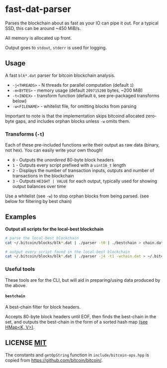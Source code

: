 # fast-dat-parser
Parses the blockchain about as fast as your IO can pipe it out.  For a typical SSD, this can be around ~450 MiB/s.

All memory is allocated up front.

Output goes to `stdout`, `stderr` is used for logging.


## Usage
A fast `blk*.dat` parser for bitcoin blockchain analysis.

- `-j<THREADS>` - N threads for parallel computation (default `1`)
- `-m<BYTES>` - memory usage (default `209715200` bytes, ~200 MiB)
- `-t<INDEX>` - transform function (default `0`, see pre-packaged transforms below)
- `-w<FILENAME>` - whitelist file, for omitting blocks from parsing

Important to note is that the implementation skips bitcoind allocated zero-byte gaps,  and includes orphan blocks unless `-w` omits them.


### Transforms (`-t`)
Each of these pre-included functions write their output as raw data (binary, not hex).
You can easily write your own though!

- `0` - Outputs the *unordered* 80-byte block headers
- `1` - Outputs every script prefixed with a `uint16_t` length
- `2` - Displays the number of transaction inputs, outputs and number of transactions in the blockchain
- `3` - Outputs `HEIGHT | VALUE` for each output,  typically used for showing output balances over time

Use a whitelist (see `-w`) to stop orphan blocks from being parsed. (see below for filtering by best chain)


## Examples
**Output all scripts for the local-best blockchain**
``` bash
# parse the local-best blockchain
cat ~/.bitcoin/blocks/blk*.dat | ./parser -t0 | ./bestchain > chain.dat

# output every script found in the local-best blockchain
cat ~/.bitcoin/blocks/blk*.dat | ./parser -j4 -t1 -wchain.dat > ~/.bitcoin/scripts.dat
```


### Useful tools
These tools are for the CLI, but will aid in preparing/using data produced by the above.


#### `bestchain`
A best-chain filter for block headers.

Accepts 80-byte block headers until EOF, then finds the best-chain in the set,  and outputs the best-chain in the form of a sorted hash map [(see HMap<K, V>)](https://github.com/dcousens/fast-dat-parser/blob/master/include/hvectors.hpp).


## LICENSE [MIT](LICENSE)
The constants and `getOpString` function in `include/bitcoin-ops.hpp` is copied from https://github.com/bitcoin/bitcoin/.

